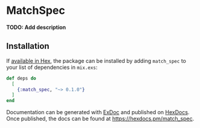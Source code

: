 # MatchSpec

**TODO: Add description**

## Installation

If [available in Hex](https://hex.pm/docs/publish), the package can be installed
by adding `match_spec` to your list of dependencies in `mix.exs`:

```elixir
def deps do
  [
    {:match_spec, "~> 0.1.0"}
  ]
end
```

Documentation can be generated with [ExDoc](https://github.com/elixir-lang/ex_doc)
and published on [HexDocs](https://hexdocs.pm). Once published, the docs can
be found at <https://hexdocs.pm/match_spec>.

